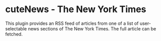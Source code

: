 # cuteNews - The New York Times

This plugin provides an RSS feed of articles from one of a list of user-selectable news sections of The New York Times. The full article can be fetched.
